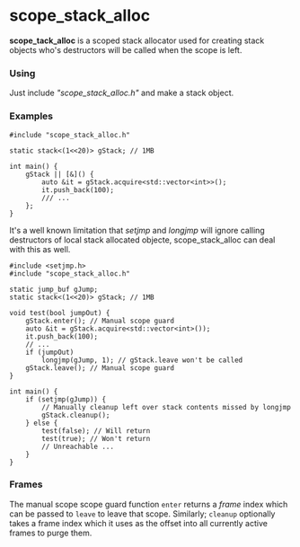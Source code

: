 # scope_stack_alloc

**scope_tack_alloc** is a scoped stack allocator used for creating stack objects
who's destructors will be called when the scope is left.

### Using
Just include *"scope_stack_alloc.h"* and make a stack object.

### Examples

    #include "scope_stack_alloc.h"

    static stack<(1<<20)> gStack; // 1MB

    int main() {
        gStack || [&]() {
            auto &it = gStack.acquire<std::vector<int>>();
            it.push_back(100);
            /// ...
        };
    }

It's a well known limitation that *setjmp* and *longjmp* will ignore calling
destructors of local stack allocated objecte, scope_stack_alloc can deal with
this as well.

    #include <setjmp.h>
    #include "scope_stack_alloc.h"

    static jump_buf gJump;
    static stack<(1<<20)> gStack; // 1MB

    void test(bool jumpOut) {
        gStack.enter(); // Manual scope guard
        auto &it = gStack.acquire<std::vector<int>());
        it.push_back(100);
        // ...
        if (jumpOut)
            longjmp(gJump, 1); // gStack.leave won't be called
        gStack.leave(); // Manual scope guard
    }

    int main() {
        if (setjmp(gJump)) {
            // Manually cleanup left over stack contents missed by longjmp
            gStack.cleanup();
        } else {
            test(false); // Will return
            test(true); // Won't return
            // Unreachable ...
        }
    }

### Frames
The manual scope scope guard function `enter` returns a *frame* index which can
be passed to `leave` to leave that scope. Similarly; `cleanup` optionally takes
a frame index which it uses as the offset into all currently active frames to
purge them.
